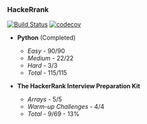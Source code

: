 ### HackeRrank

[![Build Status](https://travis-ci.com/Razor-87/hackerrank.svg?branch=master)](https://travis-ci.com/Razor-87/hackerrank)
[![codecov](https://codecov.io/gh/Razor-87/hackerrank/branch/master/graph/badge.svg)](https://codecov.io/gh/Razor-87/hackerrank)

- **Python** (Completed)
    - *Easy* - 90/90
    - *Medium* - 22/22
    - *Hard* - 3/3
    - *Total* - 115/115

- **The HackerRank Interview Preparation Kit**
    - *Arrays* - 5/5
    - *Warm-up Challenges* - 4/4
    - *Total* - 9/69 - 13%

